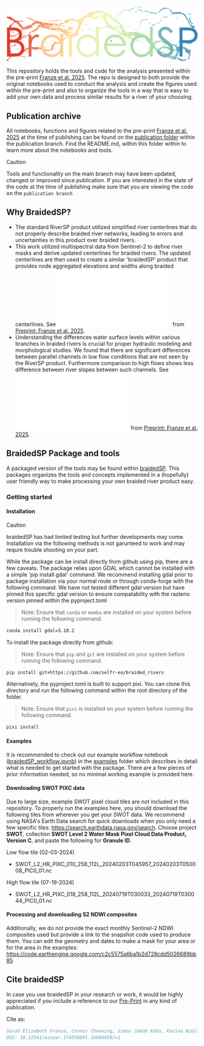 ![BraidedSP](images/braidedsp.png)

This repository holds the tools and code for the analysis presented within the pre-print [Franze et al. 2025](https://essopenarchive.org/doi/full/10.22541/essoar.174558891.16884958). The repo is designed to both provide the original notebooks used to conduct the analysis and create the figures used within the pre-print and also to organize the tools in a way that is easy to add your own data and process similar results for a river of your choosing.

## Publication archive
All notebooks, functions and figures related to the pre-print [Franze et al. 2025](https://essopenarchive.org/doi/full/10.22541/essoar.174558891.16884958) at the time of publishing can be found on the [publication folder](https://github.com/selfr-eo/braidedSP/tree/publication/publication) within the publication branch. Find the README.md, within this folder within to learn more about the notebooks and tools.

> [!CAUTION]
> Tools and functionality on the main branch may have been updated, changed or improved since publication. If you are interested in the state of the code at the time of publishing make sure that you are viewing the code on the `publication branch`

## Why BraidedSP?
- The standard RiverSP product utilized simplified river centerlines that do not properly describe braided river networks, leading to errors and uncertainties in this product over braided rivers.
- This work utilized multispectral data from Sentinel-2 to define river masks and derive updated centerlines for braided rivers. The updated centerlines are then used to create a similar 'braidedSP' product that provides node aggregated elevations and widths along braided centerlines. See ![Figure 1](publication/figs/braidedSP_output.pdf) from [Preprint: Franze et al. 2025](https://essopenarchive.org/doi/full/10.22541/essoar.174558891.16884958).
- Understanding the differences water surface levels within various branches in braided rivers is crucial for proper hydraulic modeling and morphological studies. We found that there are significant differences between parallel channels in low flow conditions that are not seen by the RiverSP product. Furthermore comparison to high flows shows less difference between river slopes between such channels. See ![Figure 2](publication/figs/slopes_updated_07232025.pdf) from [Preprint: Franze et al. 2025](https://essopenarchive.org/doi/full/10.22541/essoar.174558891.16884958).





## BraidedSP Package and tools
A packaged version of the tools may be found within [braidedSP](https://github.com/selfr-eo/braidedSP). This packages organizes the tools and concepts implemented in a (hopefully) user friendly way to make processing your own braided river product easy.

### Getting started

#### Installation
> [!CAUTION]
> braidedSP has had limited testing but further developments may come. Installation via the following methods is not garunteed to work and may requre trouble shooting on your part.

While the package can be install directly from github using pip, there are a few caveats. The package relies upon GDAL which cannot be installed with a simple 'pip install gdal' command. We recommend installing gdal prior to package installation via your normal route or through conda-forge with the following command. We have not tested different gdal version but have pinned this specific gdal version to ensure compatability with the rasterio version pinned within the pyproject.toml

> Note: Ensure that `conda` or `mamba` are installed on your system before running the following command.
```sh
conda install gdal=3.10.2
```

To install the package directly from github:
> Note: Ensure that `pip` and `git` are installed on your system before running the following command.
```sh
pip install git+https://github.com/selfr-eo/braided_rivers
```

Alternatively, the pyproject.toml is built to support pixi. You can clone this directory and run the following command within the root directory of the folder.
> Note: Ensure that `pixi` is installed on your system before running the following command.
```sh
pixi install
```

#### Examples
It is recommended to check out our example workflow notebook ([braidedSP_workflow.ipynb](https://github.com/selfr-eo/braidedSP/blob/main/examples/braidedSP_workflow.ipynb)) in the [examples](https://github.com/selfr-eo/braidedSP/tree/main/examples) folder which describes in detail what is needed to get started with the package. There are a few pieces of prior information needed, so no minimal working example is provided here.

#### Downloading SWOT PIXC data
Due to large size, example SWOT pixel cloud tiles are not included in this repository. To properly run the examples here, you should download the following tiles from wherever you get your SWOT data. We recommend using NASA's Earth Data search for quick downloads when you only need a few specific tiles: https://search.earthdata.nasa.gov/search. Choose project **SWOT**, collection **SWOT Level 2 Water Mask Pixel Cloud Data Product, Version C**, and paste the following for **Granule ID**.

Low flow tile (02-03-2024)
- SWOT_L2_HR_PIXC_010_258_112L_20240203T045957_20240203T050008_PIC0_01.nc

High flow tile (07-19-2024)
- SWOT_L2_HR_PIXC_018_258_112L_20240719T030033_20240719T030044_PIC0_01.nc

#### Processing and downloading S2 NDWI composites
Additionally, we do not provide the exact monthly Sentinel-2 NDWI composites used but provide a link to the snapshot code used to produce them. You can edit the geometry and dates to make a mask for your area or for the area in the examples:
https://code.earthengine.google.com/c2c5575a6ba1b2d728cdd5026689bb85





## Cite braidedSP

In case you use braidedSP in your research or work, it would be highly appreciated if you include a reference to our [Pre-Print](https://essopenarchive.org/doi/full/10.22541/essoar.174558891.16884958) in any kind of publication.

Cite as:
```bibtex
Sarah Elizabeth Franze, Connor Chewning, Simon Jakob Köhn, Karina Nielsen. Braided rivers from SWOT: Water surface dynamics over multi-channel rivers. ESS Open Archive . April 25, 2025.
DOI: 10.22541/essoar.174558891.16884958/v1
```
<!-- 
```bibtex
@article{franze2025,
  title = {},
  author = {},
  journal = {},
  publisher = {},
  year = {},
  volume = {},
  number = {},
  pages = {},
  doi = {},
  url = {},
}
``` -->
